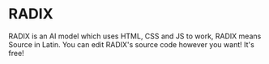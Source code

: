 # RADIX
RADIX is an AI model which uses HTML, CSS and JS to work, RADIX means Source in Latin. You can edit RADIX's source code however you want! It's free!

